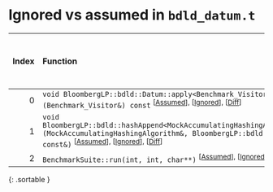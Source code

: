 # Ignored vs assumed in `bdld_datum.t`

<script src="../sorttable.js"></script>

|   Index | Function                                                                                                                                                                                                                |   Difference in number of lines |   Function size difference in bytes | Number of lines in assumed build   | Number of bytes in assumed build   | Number of lines in ignored build   | Number of bytes in ignored build   |
|--------:|:------------------------------------------------------------------------------------------------------------------------------------------------------------------------------------------------------------------------|--------------------------------:|------------------------------------:|:-----------------------------------|:-----------------------------------|:-----------------------------------|:-----------------------------------|
|       0 | `void BloombergLP::bdld::Datum::apply<Benchmark_Visitor>(Benchmark_Visitor&) const` <sup>\[[Assumed](0-assume)\], \[[Ignored](0-none)\], \[[Diff](0-diff.html)\]                                                        |                              -1 |                                   0 | 592                                | 4,571,808                          | 592                                | 4,572,288                          |
|       1 | `void BloombergLP::bdld::hashAppend<MockAccumulatingHashingAlgorithm>(MockAccumulatingHashingAlgorithm&, BloombergLP::bdld::Datum const&)` <sup>\[[Assumed](1-assume)\], \[[Ignored](1-none)\], \[[Diff](1-diff.html)\] |                             -29 |                                -112 | 1,680                              | 4,572,400                          | 1,792                              | 4,572,880                          |
|       2 | `BenchmarkSuite::run(int, int, char**)` <sup>\[[Assumed](2-assume)\], \[[Ignored](2-none)\], \[[Diff](2-diff.html)\]                                                                                                    |                             -40 |                                -160 | 34,208                             | 4,218,608                          | 34,368                             | 4,218,608                          |
{: .sortable }
